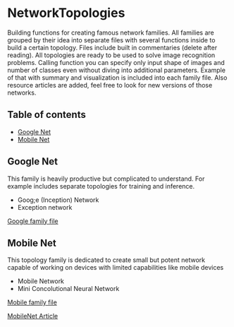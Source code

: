 # NetworkTopologies
Building functions for creating famous network families. All families are grouped by their idea into separate files with several functions inside to build a certain topology. Files include built in commentaries (delete after reading). All topologies are ready to be used to solve image recognition problems. Calling function you can specify only input shape of images and number of classes even without diving into additional parameters. Example of that with summary and visualization is included into each family file. Also resource articles are added, feel free to look for new versions of those networks.

## Table of contents
* [Google Net](#google-net)
* [Mobile Net](#mobile-net)

## Google Net
This family is heavily productive but complicated to understand. For example includes separate topologies for training and inference.
* Goog;e (Inception) Network
* Exception network

[Google family file](https://github.com/YuriGribauskasDenis/NetworkTopologies/blob/main/GoogleNetFamilyTopologies.ipynb)
	
## Mobile Net
This topology family is dedicated to create small but potent network capable of working on devices with limited capabilities like mobile devices
* Mobile Network
* Mini Concolutional Neural Network

[Mobile family file](https://github.com/YuriGribauskasDenis/NetworkTopologies/blob/main/MobileNetFamilyTopologies.ipynb)

[MobileNet Article](https://arxiv.org/pdf/1704.04861.pdf)
